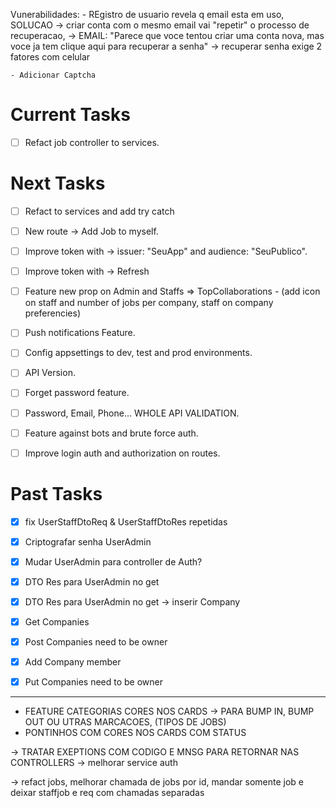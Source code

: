 Vunerabilidades:
    - REgistro de usuario revela q email esta em uso, SOLUCAO -> criar conta com o mesmo email vai "repetir" o processo de recuperacao,
        -> EMAIL: "Parece que voce tentou criar uma conta nova, mas voce ja tem clique aqui para recuperar a senha" -> recuperar senha exige 2 fatores com celular
    
    - Adicionar Captcha


# Current Tasks
- [ ] Refact job controller to services.

# Next Tasks
- [ ] Refact to services and add try catch

- [ ] New route -> Add Job to myself.

- [ ] Improve token with -> issuer: "SeuApp" and audience: "SeuPublico".
- [ ] Improve token with -> Refresh

- [ ] Feature new prop on Admin and Staffs => TopCollaborations - (add icon on staff and number of jobs per company, staff on company preferencies)

- [ ] Push notifications Feature.
- [ ] Config appsettings to dev, test and prod environments.
- [ ] API Version.
- [ ] Forget password feature.
- [ ] Password, Email, Phone... WHOLE API VALIDATION.
- [ ] Feature against bots and brute force auth.
- [ ] Improve login auth and authorization on routes.

# Past Tasks
- [x] fix UserStaffDtoReq & UserStaffDtoRes repetidas 
- [x] Criptografar senha UserAdmin
- [x] Mudar UserAdmin para controller de Auth?
- [x] DTO Res para UserAdmin no get
- [x] DTO Res para UserAdmin no get -> inserir Company

- [x] Get Companies
- [x] Post Companies need to be owner
- [x] Add Company member
- [x] Put Companies need to be owner

-------------------------------------------------------------


- FEATURE CATEGORIAS CORES NOS CARDS -> PARA BUMP IN, BUMP OUT OU UTRAS MARCACOES, (TIPOS DE JOBS)
- PONTINHOS COM CORES NOS CARDS COM STATUS

-> TRATAR EXEPTIONS COM CODIGO E MNSG PARA RETORNAR NAS CONTROLLERS
-> melhorar service auth

-> refact jobs, melhorar chamada de jobs por id, mandar somente job e deixar staffjob e req com chamadas separadas